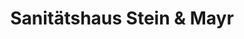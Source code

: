 ---
title: "Sanitätshaus Stein & Mayr"
url: /augsburg/sanitaetshaus-stein-und-mayr/
shop: Sanitätshaus
---